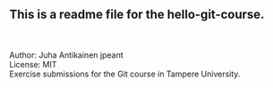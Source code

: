 
This is a readme file for the hello-git-course.
-----------------------------------------------
<td>
<br />
<br />
Author: Juha Antikainen jpeant
<br />License: MIT
<br />
Exercise submissions for the Git course in Tampere University.
</td>
